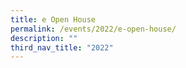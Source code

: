 ```yaml
---
title: e Open House
permalink: /events/2022/e-open-house/
description: ""
third_nav_title: "2022"
---
```

